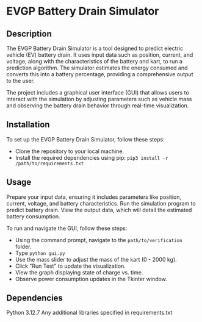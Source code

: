 # EVGP Battery Drain Simulator

## Description
The EVGP Battery Drain Simulator is a tool designed to predict electric vehicle (EV) battery drain. It uses input data such as position, current, and voltage, along with the characteristics of the battery and kart, to run a prediction algorithm. The simulator estimates the energy consumed and converts this into a battery percentage, providing a comprehensive output to the user.

The project includes a graphical user interface (GUI) that allows users to interact with the simulation by adjusting parameters such as vehicle mass and observing the battery drain behavior through real-time visualization.

## Installation
To set up the EVGP Battery Drain Simulator, follow these steps:

* Clone the repository to your local machine.
* Install the required dependencies using pip:
    `pip3 install -r /path/to/requirements.txt`

## Usage
Prepare your input data, ensuring it includes parameters like position, current, voltage, and battery characteristics.
Run the simulation program to predict battery drain.
View the output data, which will detail the estimated battery consumption.

To run and navigate the GUI, follow these steps:
* Using the command prompt, navigate to the `path/to/verification` folder.
* Type `python gui.py`
* Use the mass slider to adjust the mass of the kart (0 - 2000 kg).
* Click "Run Test" to update the visualization.
* View the graph displaying state of charge vs. time.
* Observe power consumption updates in the Tkinter window.

## Dependencies
Python 3.12.7
Any additional libraries specified in requirements.txt
